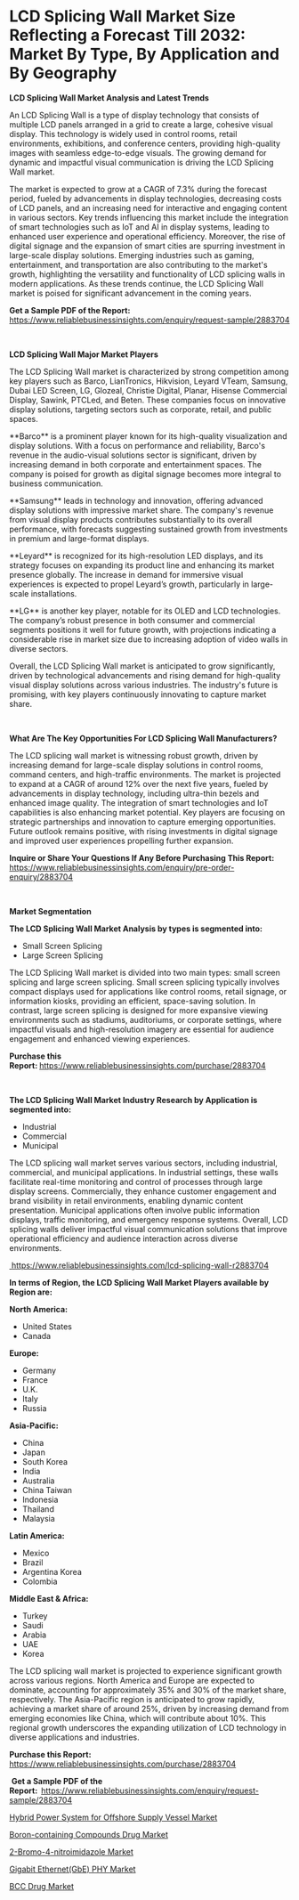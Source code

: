 <p><h1>LCD Splicing Wall Market Size Reflecting a Forecast Till 2032: Market By Type, By Application and By Geography</h1></p><p><strong>LCD Splicing Wall Market Analysis and Latest Trends</strong></p>
<p><p>An LCD Splicing Wall is a type of display technology that consists of multiple LCD panels arranged in a grid to create a large, cohesive visual display. This technology is widely used in control rooms, retail environments, exhibitions, and conference centers, providing high-quality images with seamless edge-to-edge visuals. The growing demand for dynamic and impactful visual communication is driving the LCD Splicing Wall market.</p><p>The market is expected to grow at a CAGR of 7.3% during the forecast period, fueled by advancements in display technologies, decreasing costs of LCD panels, and an increasing need for interactive and engaging content in various sectors. Key trends influencing this market include the integration of smart technologies such as IoT and AI in display systems, leading to enhanced user experience and operational efficiency. Moreover, the rise of digital signage and the expansion of smart cities are spurring investment in large-scale display solutions. Emerging industries such as gaming, entertainment, and transportation are also contributing to the market's growth, highlighting the versatility and functionality of LCD splicing walls in modern applications. As these trends continue, the LCD Splicing Wall market is poised for significant advancement in the coming years.</p></p>
<p><strong>Get a Sample PDF of the Report:&nbsp;</strong> <a href="https://www.reliablebusinessinsights.com/enquiry/request-sample/2883704?utm_campaign=60&utm_medium=2&utm_source=Github&utm_content=ia&utm_term=13032025&utm_id=lcd-splicing-wall">https://www.reliablebusinessinsights.com/enquiry/request-sample/2883704</a></p>
<p>&nbsp;</p>
<p><strong>LCD Splicing Wall Major Market Players</strong></p>
<p><p>The LCD Splicing Wall market is characterized by strong competition among key players such as Barco, LianTronics, Hikvision, Leyard VTeam, Samsung, Dubai LED Screen, LG, Glozeal, Christie Digital, Planar, Hisense Commercial Display, Sawink, PTCLed, and Beten. These companies focus on innovative display solutions, targeting sectors such as corporate, retail, and public spaces.</p><p>**Barco** is a prominent player known for its high-quality visualization and display solutions. With a focus on performance and reliability, Barco's revenue in the audio-visual solutions sector is significant, driven by increasing demand in both corporate and entertainment spaces. The company is poised for growth as digital signage becomes more integral to business communication.</p><p>**Samsung** leads in technology and innovation, offering advanced display solutions with impressive market share. The company's revenue from visual display products contributes substantially to its overall performance, with forecasts suggesting sustained growth from investments in premium and large-format displays.</p><p>**Leyard** is recognized for its high-resolution LED displays, and its strategy focuses on expanding its product line and enhancing its market presence globally. The increase in demand for immersive visual experiences is expected to propel Leyard’s growth, particularly in large-scale installations.</p><p>**LG** is another key player, notable for its OLED and LCD technologies. The company’s robust presence in both consumer and commercial segments positions it well for future growth, with projections indicating a considerable rise in market size due to increasing adoption of video walls in diverse sectors.</p><p>Overall, the LCD Splicing Wall market is anticipated to grow significantly, driven by technological advancements and rising demand for high-quality visual display solutions across various industries. The industry's future is promising, with key players continuously innovating to capture market share.</p></p>
<p>&nbsp;</p>
<p><strong>What Are The Key Opportunities For LCD Splicing Wall Manufacturers?</strong></p>
<p><p>The LCD splicing wall market is witnessing robust growth, driven by increasing demand for large-scale display solutions in control rooms, command centers, and high-traffic environments. The market is projected to expand at a CAGR of around 12% over the next five years, fueled by advancements in display technology, including ultra-thin bezels and enhanced image quality. The integration of smart technologies and IoT capabilities is also enhancing market potential. Key players are focusing on strategic partnerships and innovation to capture emerging opportunities. Future outlook remains positive, with rising investments in digital signage and improved user experiences propelling further expansion.</p></p>
<p><strong>Inquire or Share Your Questions If Any Before Purchasing This Report:</strong> <a href="https://www.reliablebusinessinsights.com/enquiry/pre-order-enquiry/2883704?utm_campaign=60&utm_medium=2&utm_source=Github&utm_content=ia&utm_term=13032025&utm_id=lcd-splicing-wall">https://www.reliablebusinessinsights.com/enquiry/pre-order-enquiry/2883704</a></p>
<p>&nbsp;</p>
<p><strong>Market Segmentation</strong></p>
<p><strong>The LCD Splicing Wall Market Analysis by types is segmented into:</strong></p>
<p><ul><li>Small Screen Splicing</li><li>Large Screen Splicing</li></ul></p>
<p><p>The LCD Splicing Wall market is divided into two main types: small screen splicing and large screen splicing. Small screen splicing typically involves compact displays used for applications like control rooms, retail signage, or information kiosks, providing an efficient, space-saving solution. In contrast, large screen splicing is designed for more expansive viewing environments such as stadiums, auditoriums, or corporate settings, where impactful visuals and high-resolution imagery are essential for audience engagement and enhanced viewing experiences.</p></p>
<p><strong>Purchase this Report:&nbsp;</strong><a href="https://www.reliablebusinessinsights.com/purchase/2883704?utm_campaign=60&utm_medium=2&utm_source=Github&utm_content=ia&utm_term=13032025&utm_id=lcd-splicing-wall">https://www.reliablebusinessinsights.com/purchase/2883704</a></p>
<p>&nbsp;</p>
<p><strong>The LCD Splicing Wall Market Industry Research by Application is segmented into:</strong></p>
<p><ul><li>Industrial</li><li>Commercial</li><li>Municipal</li></ul></p>
<p><p>The LCD splicing wall market serves various sectors, including industrial, commercial, and municipal applications. In industrial settings, these walls facilitate real-time monitoring and control of processes through large display screens. Commercially, they enhance customer engagement and brand visibility in retail environments, enabling dynamic content presentation. Municipal applications often involve public information displays, traffic monitoring, and emergency response systems. Overall, LCD splicing walls deliver impactful visual communication solutions that improve operational efficiency and audience interaction across diverse environments.</p></p>
<p><a href="https://www.reliablebusinessinsights.com/lcd-splicing-wall-r2883704?utm_campaign=60&utm_medium=2&utm_source=Github&utm_content=ia&utm_term=13032025&utm_id=lcd-splicing-wall">&nbsp;https://www.reliablebusinessinsights.com/lcd-splicing-wall-r2883704</a></p>
<p><strong>In terms of Region, the LCD Splicing Wall Market Players available by Region are:</strong></p>
<p>
    <p> <strong> North America: </strong>
        <ul>
            <li>United States</li>
            <li>Canada</li>
        </ul>
        </p> 
    <p> <strong> Europe: </strong>
        <ul>
            <li>Germany</li>
            <li>France</li>
            <li>U.K.</li>
            <li>Italy</li>
            <li>Russia</li>
        </ul>
        </p> 
    <p> <strong> Asia-Pacific: </strong>
        <ul>
            <li>China</li>
            <li>Japan</li>
            <li>South Korea</li>
            <li>India</li>
            <li>Australia</li>
            <li>China Taiwan</li>
            <li>Indonesia</li>
            <li>Thailand</li>
            <li>Malaysia</li>
        </ul>
        </p> 
    <p> <strong> Latin America: </strong>
        <ul>
            <li>Mexico</li>
            <li>Brazil</li>
            <li>Argentina Korea</li>
            <li>Colombia</li>
        </ul>
        </p> 
    <p> <strong> Middle East & Africa: </strong>
        <ul>
            <li>Turkey</li>
            <li>Saudi</li>
            <li>Arabia</li>
            <li>UAE</li>
            <li>Korea</li>
        </ul>
    </p>
    </p>
<p><p>The LCD splicing wall market is projected to experience significant growth across various regions. North America and Europe are expected to dominate, accounting for approximately 35% and 30% of the market share, respectively. The Asia-Pacific region is anticipated to grow rapidly, achieving a market share of around 25%, driven by increasing demand from emerging economies like China, which will contribute about 10%. This regional growth underscores the expanding utilization of LCD technology in diverse applications and industries.</p></p>
<p><strong>Purchase this Report: </strong><a href="https://www.reliablebusinessinsights.com/purchase/2883704?utm_campaign=60&utm_medium=2&utm_source=Github&utm_content=ia&utm_term=13032025&utm_id=lcd-splicing-wall">https://www.reliablebusinessinsights.com/purchase/2883704</a></p>
<p>&nbsp;<strong>Get a Sample PDF of the Report:&nbsp;&nbsp;</strong><a href="https://www.reliablebusinessinsights.com/enquiry/request-sample/2883704?utm_campaign=60&utm_medium=2&utm_source=Github&utm_content=ia&utm_term=13032025&utm_id=lcd-splicing-wall">https://www.reliablebusinessinsights.com/enquiry/request-sample/2883704</a></p>
<p><strong></strong></p>
<p><p><a href="https://github.com/puhakhommabh/Market-Research-Report-List-1/blob/main/hybrid-power-system-for-offshore-supply-vessel-market.md?utm_campaign=60&utm_medium=2&utm_source=Github&utm_content=ia&utm_term=13032025&utm_id=lcd-splicing-wall">Hybrid Power System for Offshore Supply Vessel Market</a></p><p><a href="https://github.com/gasiorgary79/Market-Research-Report-List-1/blob/main/boron-containing-compounds-drug-market.md?utm_campaign=60&utm_medium=2&utm_source=Github&utm_content=ia&utm_term=13032025&utm_id=lcd-splicing-wall">Boron-containing Compounds Drug Market</a></p><p><a href="https://github.com/ozolsgasko02/Market-Research-Report-List-1/blob/main/2-bromo-4-nitroimidazole-market.md?utm_campaign=60&utm_medium=2&utm_source=Github&utm_content=ia&utm_term=13032025&utm_id=lcd-splicing-wall">2-Bromo-4-nitroimidazole Market</a></p><p><a href="https://github.com/joubehobock75/Market-Research-Report-List-1/blob/main/gigabit-ethernetgbe-phy-market.md?utm_campaign=60&utm_medium=2&utm_source=Github&utm_content=ia&utm_term=13032025&utm_id=lcd-splicing-wall">Gigabit Ethernet(GbE) PHY Market</a></p><p><a href="https://github.com/supashcriana/Market-Research-Report-List-1/blob/main/bcc-drug-market.md?utm_campaign=60&utm_medium=2&utm_source=Github&utm_content=ia&utm_term=13032025&utm_id=lcd-splicing-wall">BCC Drug Market</a></p></p>